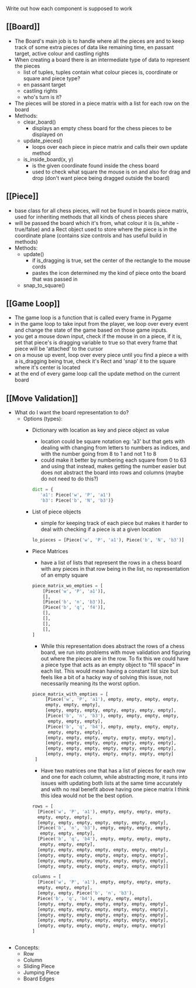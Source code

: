 Write out how each component is supposed to work

## [[Board]]

- The Board's main job is to handle where all the pieces are and to keep track of some extra pieces of data like remaining time, en passant target, active colour and castling rights
- When creating a board there is an intermediate type of data to represent the pieces
	- list of tuples, tuples contain what colour pieces is, coordinate or square and piece type?
	- en passant target 
	- castling rights
	- who's turn is it?
- The pieces will be stored in a piece matrix with a list for each row on the board
- Methods:
	- clear_board()
		- displays an empty chess board for the chess pieces to be displayed on
	- update_pieces()
		- loops over each piece in piece matrix and calls their own update method
	- is_inside_board(x, y)
		- is the given coordinate found inside the chess board
		- used to check what square the mouse is on and also for drag and drop (don't want piece being dragged outside the board)


## [[Piece]]

- base class for all chess pieces, will not be found in boards piece matrix, used for inheriting methods that all kinds of chess pieces share
- will be passed the board which it's from, what colour it is (is_white - true/false) and a Rect object used to store where the piece is in the coordinate plane (contains size controls and has useful build in methods)
- Methods:
	- update()
		- if is_dragging is true, set the center of the rectangle to the mouse cords
		- pastes the icon determined my the kind of piece onto the board that was passed in
	- snap_to_square()


## [[Game Loop]]

-  The game loop is a function that is called every frame in Pygame
- in the game loop to take input from the player, we loop over every event and change the state of the game based on those game inputs.
- you get a mouse down input, check if the mouse in on a piece, if it is, set that piece's is dragging variable to true so that  every frame that piece will be 'attached' to the cursor
- on a mouse up event, loop over every piece until you find a piece a with a is_dragging being true, check it's Rect and 'snap' it to the square where it's center is located
- at the end of every game loop call the update method on the current board


## [[Move Validation]]
 - What do I want the board representation to do?
	 - Options (types):
		 - Dictionary with location as key and piece object as value
			 - location could be square notation eg: 'a3' but that gets with dealing with changing from letters to numbers as indices, and with the number going from 8 to 1 and not 1 to 8
			 - could make it better by numbering each square from 0 to 63 and using that instead, makes getting the number easier but does not abstract the board into rows and columns (maybe do not need to do this?)
			  ```python
			 dict = {
				 'a1': Piece('w', 'P', 'a1')
				 'b3': Piece('b', 'N', 'b3')}
			 ```
			 
		 - List of piece objects
			 - simple for keeping track of each piece but makes it harder to deal with checking if a piece is at a given location
			  ```python
			  lo_pieces = [Piece('w', 'P', 'a1'), Piece('b', 'N', 'b3')] 
			```
			
		 - Piece Matrices
			 - have a list of lists that represent the rows in a chess board with any pieces in that row being in the list, no representation of an empty square
			  ```python 
			  piece_matrix_wo_empties = [
				  [Piece('w', 'P', 'a1')],
				  [],
				  [Piece('b', 'n', 'b3')],
				  [Piece('b', 'q', 'f4')],
				  [],
				  [],
				  [],
				  [],
			  ]
			```
			
			 - While this representation does abstract the rows of a chess board, we run into problems with move validation and figuring out where the pieces are in the row. To fix this we could have a piece type that acts as an empty object to "fill space" in each list. This would mean having a constant list size but feels like a bit of a hacky way of solving this issue, not necessarily meaning its the worst option.
			 ```python
			 piece_matrix_with_empties = [
				  [Piece('w', 'P', 'a1'), empty, empty, empty, empty, 
				  empty, empty, empty],
				  [empty, empty, empty, empty, empty, empty, empty],
				  [Piece('b', 'n', 'b3'), empty, empty, empty, empty,
				   empty, empty, empty],
				  [Piece('b', 'q', 'b4'), empty, empty, empty, empty,
				   empty, empty, empty],
				  [empty, empty, empty, empty, empty, empty, empty],
				  [empty, empty, empty, empty, empty, empty, empty],
				  [empty, empty, empty, empty, empty, empty, empty],
				  [empty, empty, empty, empty, empty, empty, empty]
			  ]
			```
			
			 - Have two matrices one that has a list of pieces for each row and one for each column, while abstracting more, it runs into issues with updating both lists at the same time accurately and with no real benefit above having one piece matrix I think this idea would not be the best option.
			  ```python
			rows = [
				[Piece('w', 'P', 'a1'), empty, empty, empty, empty, 
				empty, empty, empty],
				[empty, empty, empty, empty, empty, empty, empty],
				[Piece('b', 'n', 'b3'), empty, empty, empty, empty,
				 empty, empty, empty],
				[Piece('b', 'q', 'b4'), empty, empty, empty, empty,
				 empty, empty, empty],
				[empty, empty, empty, empty, empty, empty, empty],
				[empty, empty, empty, empty, empty, empty, empty],
				[empty, empty, empty, empty, empty, empty, empty],
				[empty, empty, empty, empty, empty, empty, empty]]

			columns = [
				[Piece('w', 'P', 'a1'), empty, empty, empty, empty, 
				empty, empty, empty],
				[empty, empty, Piece('b', 'n', 'b3'), 
				Piece('b', 'q', 'b4'), empty, empty, empty],
				[empty, empty, empty, empty, empty, empty, empty],
				[empty, empty, empty, empty, empty, empty, empty],
				[empty, empty, empty, empty, empty, empty, empty],
				[empty, empty, empty, empty, empty, empty, empty],
				[empty, empty, empty, empty, empty, empty, empty]
			]
		```

 - Concepts:
	 - Row
	 - Column
	 - Sliding Piece
	 - Jumping Piece
	 - Board Edges